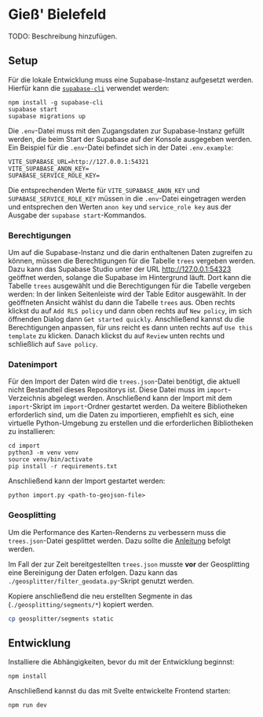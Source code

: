 # Gieß' Bielefeld

TODO: Beschreibung hinzufügen.

## Setup

Für die lokale Entwicklung muss eine Supabase-Instanz aufgesetzt werden.
Hierfür kann die [`supabase-cli`](https://supabase.com/docs/guides/cli) verwendet werden:

```
npm install -g supabase-cli
supabase start
supabase migrations up
```

Die `.env`-Datei muss mit den Zugangsdaten zur Supabase-Instanz gefüllt werden, die beim Start der Supabase auf der
Konsole ausgegeben werden. Ein Beispiel für die `.env`-Datei befindet sich in der Datei `.env.example`:

```
VITE_SUPABASE_URL=http://127.0.0.1:54321
VITE_SUPABASE_ANON_KEY=
SUPABASE_SERVICE_ROLE_KEY=
```

Die entsprechenden Werte für `VITE_SUPABASE_ANON_KEY` und `SUPABASE_SERVICE_ROLE_KEY` müssen in die `.env`-Datei
eingetragen werden und entsprechen den Werten `anon key` und `service_role key` aus der Ausgabe der 
`supabase start`-Kommandos.

### Berechtigungen

Um auf die Supabase-Instanz und die darin enthaltenen Daten zugreifen zu können, müssen die Berechtigungen für die
Tabelle `trees` vergeben werden.
Dazu kann das Supabase Studio unter der URL http://127.0.0.1:54323 geöffnet werden, solange die Supabase im Hintergrund
läuft.
Dort kann die Tabelle `trees` ausgewählt und die Berechtigungen für die Tabelle vergeben werden:
In der linken Seitenleiste wird der Table Editor ausgewählt.
In der geöffneten Ansicht wählst du dann die Tabelle `trees` aus.
Oben rechts klickst du auf `Add RLS policy` und dann oben rechts auf `New policy`, im sich öffnenden Dialog dann
`Get started quickly`.
Anschließend kannst du die Berechtigungen anpassen, für uns reicht es dann unten rechts auf `Use this template`  zu
klicken.
Danach klickst du auf `Review` unten rechts und schließlich auf `Save policy`.

### Datenimport

Für den Import der Daten wird die `trees.json`-Datei benötigt, die aktuell nicht Bestandteil dieses Repositorys ist.
Diese Datei muss im `import`-Verzeichnis abgelegt werden.
Anschließend kann der Import mit dem `import`-Skript im `import`-Ordner gestartet werden.
Da weitere Bibliotheken erforderlich sind, um die Daten zu importieren, empfiehlt es sich, eine virtuelle
Python-Umgebung zu erstellen und die erforderlichen Bibliotheken zu installieren:

```
cd import
python3 -m venv venv
source venv/bin/activate
pip install -r requirements.txt
```

Anschließend kann der Import gestartet werden:

```
python import.py <path-to-geojson-file>
```

### Geosplitting

Um die Performance des Karten-Renderns zu verbessern muss die `trees.json`-Datei gesplittet werden.
Dazu sollte die [Anleitung](./geosplitter/README.md) befolgt werden.

Im Fall der zur Zeit bereitgestellten `trees.json` musste **vor** der Geosplitting eine Bereinigung der Daten erfolgen. 
Dazu kann das `./geosplitter/filter_geodata.py`-Skript genutzt werden.

Kopiere anschließend die neu erstellten Segmente in das (`./geosplitting/segments/*`) kopiert werden.

```bash
cp geosplitter/segments static
```


## Entwicklung

Installiere die Abhängigkeiten, bevor du mit der Entwicklung beginnst:

```
npm install
```

Anschließend kannst du das mit Svelte entwickelte Frontend starten:

```
npm run dev
```